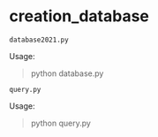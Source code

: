 creation_database
===================================================

`database2021.py`

Usage: 
>python database.py

`query.py`

Usage:
>python query.py